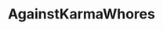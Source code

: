 ---
title: AgainstKarmaWhores
crosslinks:
- pics
- HighQualityGifs
- funny
- gifs
- quityourbullshit
- aww
- shitpost
- Music
- comics
- AskReddit
- shittyrobots
- DuplicatesBot
- OldSchoolCool
- AMAAggregator
- GetMotivated
- MarchAgainstTrump
- dataisbeautiful
- mildlyinteresting
- anti_gif_bot
- BlackPeopleTwitter
---